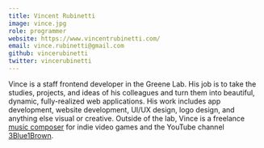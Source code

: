 ```yaml
---
title: Vincent Rubinetti
image: vince.jpg
role: programmer
website: https://www.vincentrubinetti.com/
email: vince.rubinetti@gmail.com
github: vincerubinetti
twitter: vincerubinetti
---
```


Vince is a staff frontend developer in the Greene Lab.
His job is to take the studies, projects, and ideas of his colleagues and turn them into beautiful, dynamic, fully-realized web applications.
His work includes app development, website development, UI/UX design, logo design, and anything else visual or creative.
Outside of the lab, Vince is a freelance [music composer](https://www.vincentrubinetti.com/) for indie video games and the YouTube channel [3Blue1Brown](https://www.youtube.com/3blue1brown).
